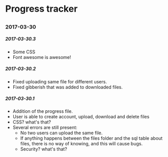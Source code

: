 # Progress tracker

##

### 2017-03-30

##### 2017-03-30.3

* Some CSS
*  Font awesome is awesome!

##### 2017-03-30.2

* Fixed uploading same file for different users.
* Fixed gibberish that was added to downloaded files.

##### 2017-03-30.1

* Addition of the progress file.
* User is able to create account, upload, download and delete files
* CSS? what's that?
* Several errors are still present:
	* No two users can upload the same file.
	* If anything happens between the files folder and the sql table about files, there is no way of knowing, and this will cause bugs.
	* Security? what's that?